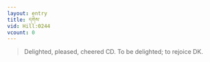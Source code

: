 ```yaml
---
layout: entry
title: དགེས་
vid: Hill:0244
vcount: 0
---
```

> Delighted, pleased, cheered CD\. To be delighted; to rejoice DK\.


